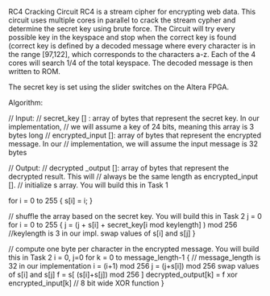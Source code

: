 RC4 Cracking Circuit
RC4 is a stream cipher for encrypting web data. 
This circuit uses multiple cores in parallel to crack the stream cypher and determine the secret key using brute force.  The Circuit will try every possible key in the keyspace and stop when the correct key is found (correct key is defined by a decoded message where every character is in the range [97,122], which corresponds to the characters a-z.  Each of the 4 cores will search 1/4 of the total keyspace.   The decoded message is then written to ROM.

The secret key is set using the slider switches on the Altera FPGA.

Algorithm:

// Input:
// secret_key [] : array of bytes that represent the secret key. In our implementation,
// we will assume a key of 24 bits, meaning this array is 3 bytes long
// encrypted_input []: array of bytes that represent the encrypted message. In our
// implementation, we will assume the input message is 32 bytes

// Output:
// decrypted _output []: array of bytes that represent the decrypted result. This will
// always be the same length as encrypted_input [].
// initialize s array. You will build this in Task 1

for i = 0 to 255 {
  s[i] = i;
}

// shuffle the array based on the secret key. You will build this in Task 2
j = 0
for i = 0 to 255 {
  j = (j + s[i] + secret_key[i mod keylength] ) mod 256 //keylength is 3 in our impl.
  swap values of s[i] and s[j]
}

// compute one byte per character in the encrypted message. You will build this in Task 2
i = 0, j=0
for k = 0 to message_length-1 { // message_length is 32 in our implementation
  i = (i+1) mod 256
  j = (j+s[i]) mod 256
  swap values of s[i] and s[j]
  f = s[ (s[i]+s[j]) mod 256 ]
  decrypted_output[k] = f xor encrypted_input[k] // 8 bit wide XOR function
}
